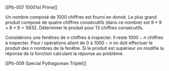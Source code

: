 [[Pb-007 10001st Prime]]

Un nombre composé de 1000 chiffres est fourni en donné. Le plus grand produit composé de quatre chiffres consécutifs (dans ce nombre) est $9 \times 9 \times 8 \times 9 = 5832$. Déterminer le produit pour $13$ chiffres consécutifs.

Considérons une fenêtres de $n$ chiffres à inspecter. Il reste $1000-n$ chiffres à inspecter. 
Pour $i$ opérations allant de $0$ à $1000-n$ on doit effectuer le produit des $n$ nombres de la fenêtre. 
Si le produit est supérieur on modifie la réponse de la fonction calculant la réponse au problème.

[[Pb-009 Special Pythagorean Triplet]]